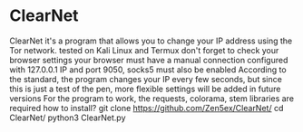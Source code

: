 # ClearNet
ClearNet it's a program that allows you to change your IP address using the Tor network.
tested on Kali Linux and Termux 
don't forget to check your browser settings
your browser must have a manual connection configured with 127.0.0.1 IP and port 9050, socks5 must also be enabled
According to the standard, the program changes your IP every few seconds, but since this is just a test of the pen, more flexible settings will be added in future versions
For the program to work, the requests, colorama, stem libraries are required
how to install?
git clone https://github.com/Zen5ex/ClearNet/ 
cd ClearNet/
python3 ClearNet.py
